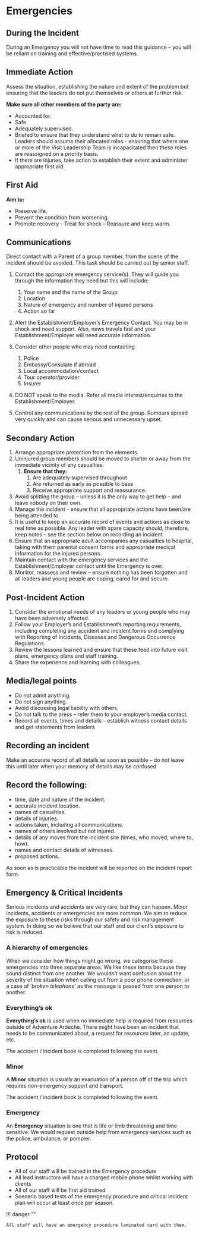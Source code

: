 # Emergencies
  
## During the Incident
During an Emergency you will not have time to read this guidance – you will be reliant on training and effective/practised systems.

## Immediate Action
Assess the situation, establishing the nature and extent of the problem but ensuring that the leaders do not put themselves or others at further risk.

**Make sure all other members of the party are:**

* Accounted for.
* Safe.
* Adequately supervised.
* Briefed to ensure that they understand what to do to remain safe. Leaders should assume their allocated roles - ensuring that where one or more of the Visit Leadership Team is incapacitated then these roles are reassigned on a priority basis.
* If there are injuries, take action to establish their extent and administer appropriate first aid.

## First Aid

**Aim to:**

* Preserve life.
* Prevent the condition from worsening.
* Promote recovery - Treat for shock – Reassure and keep warm.

## Communications
Direct contact with a Parent of a group member, from the scene of the incident should be avoided. This task should be carried out by senior staff. 

1. Contact the appropriate emergency service(s). They will guide you through the information they need but this will include:
   1. Your name and the name of the Group
   2. Location
   3. Nature of emergency and number of injured persons
   4. Action so far
2. Alert the Establishment/Employer’s Emergency Contact. You may be in shock and need support. Also, news travels fast and your Establishment/Employer will need accurate information.
3. Consider other people who may need contacting
   1. Police
   2. Embassy/Consulate if abroad
   3. Local accommodation/contact
   4. Tour operator/provider
   5. Insurer 
   
4. DO NOT speak to the media. Refer all media interest/enquiries to the Establishment/Employer.
5. Control any communications by the rest of the group. Rumours spread very quickly and can cause serious and unnecessary upset.

## Secondary Action
1. Arrange appropriate protection from the elements.
2. Uninjured group members should be moved to shelter or away from the immediate vicinity of any casualties.
   1. **Ensure that they:**
      1. Are adequately supervised throughout
      2. Are returned as early as possible to base
      3. Receive appropriate support and reassurance.
3. Avoid splitting the group – unless it is the only way to get help – and leave nobody on their own.
4. Manage the incident - ensure that all appropriate actions have been/are being attended to
5. It is useful to keep an accurate record of events and actions as close to real time as possible. Any leader with spare capacity should, therefore, keep notes – see the section below on recording an incident.
6. Ensure that an appropriate adult accompanies any casualties to hospital, taking with them parental consent forms and appropriate medical information for the injured persons. 
7. Maintain contact with the emergency services and the Establishment/Employer contact until the Emergency is over. 
8. Monitor, reassess and review – ensure nothing has been forgotten and all leaders and young people are coping, cared for and secure. 

## Post-Incident Action 
1. Consider the emotional needs of any leaders or young people who may have been adversely affected. 
2. Follow your Employer’s and Establishment’s reporting requirements, including completing any accident and incident forms and complying with Reporting of Incidents, Diseases and Dangerous Occurrence Regulations. 
3. Review the lessons learned and ensure that these feed into future visit plans, emergency plans and staff training.
4. Share the experience and learning with colleagues

## Media/legal points 
* Do not admit anything. 
* Do not sign anything. 
* Avoid discussing legal liability with others. 
* Do not talk to the press – refer them to your employer’s media contact. 
* Record all events, times and details – establish witness contact details and get statements from leaders

## Recording an incident 
Make an accurate record of all details as soon as possible – do not leave this until later when your memory of details may be confused

## Record the following:
* time, date and nature of the incident. 
* accurate incident location.
* names of casualties.
* details of injuries.
* actions taken, including all communications.
* names of others involved but not injured.
* details of any moves from the incident site (times, who moved, where to, how).
* names and contact details of witnesses.
* proposed actions. 

As soon as is practicable the incident will be reported on the incident report form.


## Emergency & Critical Incidents
Serious incidents and accidents are very rare, but they can happen. Minor incidents, accidents or emergencies are more common. We aim to reduce the exposure to these risks through our safety and risk management system. In doing so we believe that our staff and our client’s exposure to risk is reduced.

### A hierarchy of emergencies
When we consider how things might go wrong, we categorise these emergencies into three separate areas. We like these terms because they sound distinct from one another. We wouldn’t want confusion about the severity of the situation when calling out from a poor phone connection; or a case of ‘*broken telephone*’ as the message is passed from one person to another.

### Everything’s ok
**Everything’s ok** is used when no immediate help is required from resources outside of Adventure Ardeche. There might have been an incident that needs to be communicated about, a request for resources later, an update, etc. 

The accident / incident book is completed following the event.

### Minor
A **Minor** situation is usually an evacuation of a person off of the trip which requires non-emergency support and transport.

The accident / incident book is completed following the event.

### Emergency
An **Emergency** situation is one that is life or limb threatening and time sensitive. We would request outside help from emergency services such as the police, ambulance, or pompier.

## Protocol
* All of our staff will be trained in the Emergency procedure
* All lead instructors will have a charged mobile phone whilst working with clients
* All of our staff will be first aid trained
* Scenario based tests of the emergency procedure and critical incident plan will occur at least once per season. 

!!! danger "" 

    All staff will have an emergency procedure laminated card with them.
